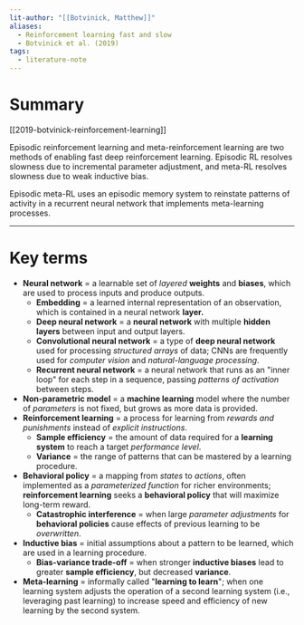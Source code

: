 ```yaml
---
lit-author: "[[Botvinick, Matthew]]"
aliases:
  - Reinforcement learning fast and slow
  - Botvinick et al. (2019)
tags:
  - literature-note
---
```

# Summary

[[2019-botvinick-reinforcement-learning]]

Episodic reinforcement learning and meta-reinforcement learning are two methods of enabling fast deep reinforcement learning. Episodic RL resolves slowness due to incremental parameter adjustment, and meta-RL resolves slowness due to weak inductive bias.

Episodic meta-RL uses an episodic memory system to reinstate patterns of activity in a recurrent neural network that implements meta-learning processes.

---
# Key terms

- **Neural network** = a learnable set of *layered* **weights** and **biases**, which are used to process inputs and produce outputs.
	- **Embedding** = a learned internal representation of an observation, which is contained in a neural network **layer.**
	- **Deep neural network** = a **neural network** with multiple **hidden layers** between input and output layers.
	- **Convolutional neural network** = a type of **deep neural network** used for processing *structured arrays* of data; CNNs are frequently used for *computer vision* and *natural-language processing*.
	- **Recurrent neural network** = a neural network that runs as an "inner loop" for each step in a sequence, passing *patterns of activation* between steps.
- **Non-parametric model** = a **machine learning** model where the number of *parameters* is not fixed, but grows as more data is provided.
- **Reinforcement learning** = a process for learning from *rewards and punishments* instead of *explicit instructions*.
	- **Sample efficiency** = the amount of data required for a **learning system** to reach a target *performance level*.
	- **Variance** = the range of patterns that can be mastered by a learning procedure.
- **Behavioral policy** = a mapping from *states* to *actions*, often implemented as a *parameterized function* for richer environments; **reinforcement learning** seeks a **behavioral policy** that will maximize long-term reward.
	- **Catastrophic interference** = when large *parameter adjustments* for **behavioral policies** cause effects of previous learning to be *overwritten*.
- **Inductive bias** = initial assumptions about a pattern to be learned, which are used in a learning procedure.
	- **Bias-variance trade-off** = when stronger **inductive biases** lead to greater **sample efficiency**, but decreased **variance**. 
- **Meta-learning** = informally called "**learning to learn**"; when one learning system adjusts the operation of a second learning system (i.e., leveraging past learning) to increase speed and efficiency of new learning by the second system. 